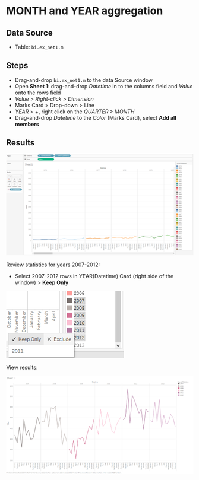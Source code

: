 # MONTH and YEAR aggregation

## Data Source

* Table: `bi.ex_net1.m`

## Steps

- Drag-and-drop `bi.ex_net1.m` to the data Source window
- Open **Sheet 1**: drag-and-drop _Datetime_ in to the columns field and _Value_ onto the rows field
- _Value_ > _Right-click_ > _Dimension_
- Marks Card > Drop-down > Line
- _YEAR > +_, right click on the _QUARTER > MONTH_
- Drag-and-drop _Datetime_ to the _Color_ (Marks Card), select **Add all members**

## Results

![](../images/month_and_year.png)

Review statistics for years 2007-2012:

- Select 2007-2012 rows in YEAR(Datetime) Card (right side of the window) > **Keep Only**

![](../images/2007-2012.png)

View results:

![](../images/Sheet_1.png)
